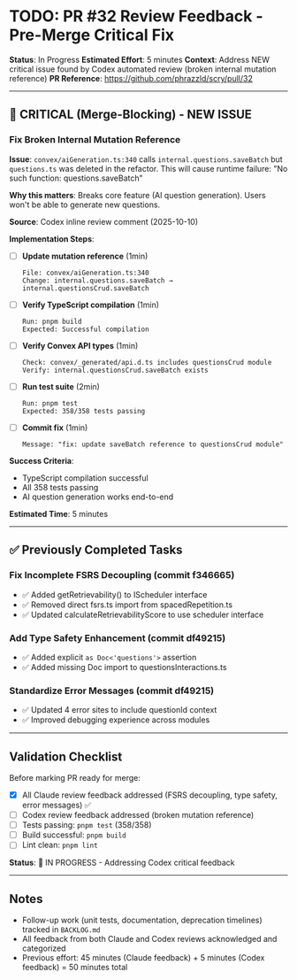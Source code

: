 # TODO: PR #32 Review Feedback - Pre-Merge Critical Fix

**Status**: In Progress
**Estimated Effort**: 5 minutes
**Context**: Address NEW critical issue found by Codex automated review (broken internal mutation reference)
**PR Reference**: https://github.com/phrazzld/scry/pull/32

---

## 🚨 CRITICAL (Merge-Blocking) - NEW ISSUE

### Fix Broken Internal Mutation Reference

**Issue**: `convex/aiGeneration.ts:340` calls `internal.questions.saveBatch` but `questions.ts` was deleted in the refactor. This will cause runtime failure: "No such function: questions.saveBatch"

**Why this matters**: Breaks core feature (AI question generation). Users won't be able to generate new questions.

**Source**: Codex inline review comment (2025-10-10)

**Implementation Steps**:

- [ ] **Update mutation reference** (1min)
  ```
  File: convex/aiGeneration.ts:340
  Change: internal.questions.saveBatch → internal.questionsCrud.saveBatch
  ```

- [ ] **Verify TypeScript compilation** (1min)
  ```
  Run: pnpm build
  Expected: Successful compilation
  ```

- [ ] **Verify Convex API types** (1min)
  ```
  Check: convex/_generated/api.d.ts includes questionsCrud module
  Verify: internal.questionsCrud.saveBatch exists
  ```

- [ ] **Run test suite** (2min)
  ```
  Run: pnpm test
  Expected: 358/358 tests passing
  ```

- [ ] **Commit fix** (1min)
  ```
  Message: "fix: update saveBatch reference to questionsCrud module"
  ```

**Success Criteria**:
- TypeScript compilation successful
- All 358 tests passing
- AI question generation works end-to-end

**Estimated Time**: 5 minutes

---

## ✅ Previously Completed Tasks

### Fix Incomplete FSRS Decoupling (commit f346665)
- ✅ Added getRetrievability() to IScheduler interface
- ✅ Removed direct fsrs.ts import from spacedRepetition.ts
- ✅ Updated calculateRetrievabilityScore to use scheduler interface

### Add Type Safety Enhancement (commit df49215)
- ✅ Added explicit `as Doc<'questions'>` assertion
- ✅ Added missing Doc import to questionsInteractions.ts

### Standardize Error Messages (commit df49215)
- ✅ Updated 4 error sites to include questionId context
- ✅ Improved debugging experience across modules

---

## Validation Checklist

Before marking PR ready for merge:

- [x] All Claude review feedback addressed (FSRS decoupling, type safety, error messages) ✅
- [ ] Codex review feedback addressed (broken mutation reference)
- [ ] Tests passing: `pnpm test` (358/358)
- [ ] Build successful: `pnpm build`
- [ ] Lint clean: `pnpm lint`

**Status**: 🔄 IN PROGRESS - Addressing Codex critical feedback

---

## Notes

- Follow-up work (unit tests, documentation, deprecation timelines) tracked in `BACKLOG.md`
- All feedback from both Claude and Codex reviews acknowledged and categorized
- Previous effort: 45 minutes (Claude feedback) + 5 minutes (Codex feedback) = 50 minutes total
